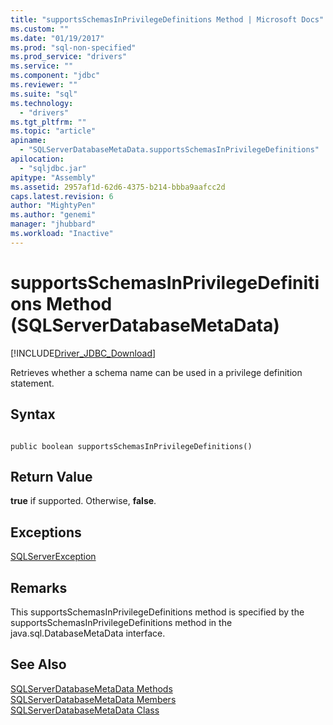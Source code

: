 ```yaml
---
title: "supportsSchemasInPrivilegeDefinitions Method | Microsoft Docs"
ms.custom: ""
ms.date: "01/19/2017"
ms.prod: "sql-non-specified"
ms.prod_service: "drivers"
ms.service: ""
ms.component: "jdbc"
ms.reviewer: ""
ms.suite: "sql"
ms.technology: 
  - "drivers"
ms.tgt_pltfrm: ""
ms.topic: "article"
apiname: 
  - "SQLServerDatabaseMetaData.supportsSchemasInPrivilegeDefinitions"
apilocation: 
  - "sqljdbc.jar"
apitype: "Assembly"
ms.assetid: 2957af1d-62d6-4375-b214-bbba9aafcc2d
caps.latest.revision: 6
author: "MightyPen"
ms.author: "genemi"
manager: "jhubbard"
ms.workload: "Inactive"
---
```

# supportsSchemasInPrivilegeDefinitions Method (SQLServerDatabaseMetaData)
[!INCLUDE[Driver_JDBC_Download](../../../includes/driver_jdbc_download.md)]

  Retrieves whether a schema name can be used in a privilege definition statement.  
  
## Syntax  
  
```  
  
public boolean supportsSchemasInPrivilegeDefinitions()  
```  
  
## Return Value  
 **true** if supported. Otherwise, **false**.  
  
## Exceptions  
 [SQLServerException](../../../connect/jdbc/reference/sqlserverexception-class.md)  
  
## Remarks  
 This supportsSchemasInPrivilegeDefinitions method is specified by the supportsSchemasInPrivilegeDefinitions method in the java.sql.DatabaseMetaData interface.  
  
## See Also  
 [SQLServerDatabaseMetaData Methods](../../../connect/jdbc/reference/sqlserverdatabasemetadata-methods.md)   
 [SQLServerDatabaseMetaData Members](../../../connect/jdbc/reference/sqlserverdatabasemetadata-members.md)   
 [SQLServerDatabaseMetaData Class](../../../connect/jdbc/reference/sqlserverdatabasemetadata-class.md)  
  
  
